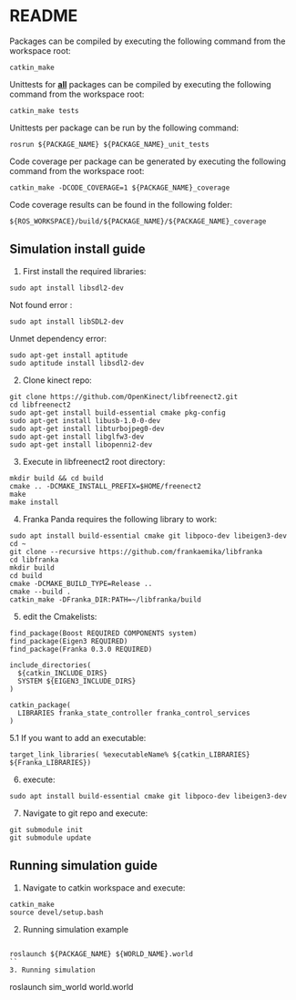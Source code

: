 # README

Packages can be compiled by executing the following command from the workspace root:

```
catkin_make
```

Unittests for **<u>all</u>** packages can be compiled by executing the following command from the workspace root:

```
catkin_make tests
```

Unittests per package can be run by the following command:
```
rosrun ${PACKAGE_NAME} ${PACKAGE_NAME}_unit_tests
```


Code coverage per package can be generated by executing the following command from the workspace root:

```
catkin_make -DCODE_COVERAGE=1 ${PACKAGE_NAME}_coverage
```

Code coverage results can be found in the following folder:
```
${ROS_WORKSPACE}/build/${PACKAGE_NAME}/${PACKAGE_NAME}_coverage
```

## Simulation install guide

1. First install the required libraries:
```
sudo apt install libsdl2-dev
```
Not found error :
```
sudo apt install libSDL2-dev
```
Unmet dependency error:
```
sudo apt-get install aptitude
sudo aptitude install libsdl2-dev
```
2. Clone kinect repo:
```
git clone https://github.com/OpenKinect/libfreenect2.git
cd libfreenect2
sudo apt-get install build-essential cmake pkg-config
sudo apt-get install libusb-1.0-0-dev
sudo apt-get install libturbojpeg0-dev
sudo apt-get install libglfw3-dev
sudo apt-get install libopenni2-dev
```
3. Execute in libfreenect2 root directory:
```
mkdir build && cd build
cmake .. -DCMAKE_INSTALL_PREFIX=$HOME/freenect2
make
make install
```

4. Franka Panda requires the following library to work:

```
sudo apt install build-essential cmake git libpoco-dev libeigen3-dev
cd ~
git clone --recursive https://github.com/frankaemika/libfranka
cd libfranka
mkdir build
cd build
cmake -DCMAKE_BUILD_TYPE=Release ..
cmake --build .
catkin_make -DFranka_DIR:PATH=~/libfranka/build
```
5. edit the Cmakelists:
```
find_package(Boost REQUIRED COMPONENTS system)
find_package(Eigen3 REQUIRED)
find_package(Franka 0.3.0 REQUIRED)
 
include_directories(
  ${catkin_INCLUDE_DIRS}
  SYSTEM ${EIGEN3_INCLUDE_DIRS}
)
 
catkin_package(
  LIBRARIES franka_state_controller franka_control_services
)
```
5.1 If you want to add an executable:
```
target_link_libraries( %executableName% ${catkin_LIBRARIES} ${Franka_LIBRARIES})
```
6. execute:
```
sudo apt install build-essential cmake git libpoco-dev libeigen3-dev
```
7. Navigate to git repo and execute:
```
git submodule init
git submodule update
```

## Running simulation guide


1. Navigate to catkin workspace and execute:
```
catkin_make
source devel/setup.bash
```
2. Running simulation example
```

roslaunch ${PACKAGE_NAME} ${WORLD_NAME}.world
``
3. Running simulation
```
roslaunch sim_world world.world
```

